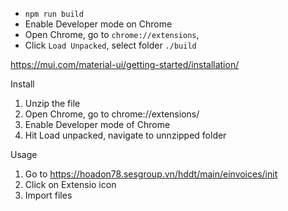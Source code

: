 - ```npm run build```
- Enable Developer mode on Chrome
- Open Chrome, go to ```chrome://extensions```, 
- Click ```Load Unpacked```, select folder ```./build```

https://mui.com/material-ui/getting-started/installation/

Install

1. Unzip the file
2. Open Chrome, go to chrome://extensions/
3. Enable Developer mode of Chrome
4. Hit Load unpacked, navigate to unnzipped folder

Usage
1. Go to https://hoadon78.sesgroup.vn/hddt/main/einvoices/init
2. Click on Extensio icon
3. Import files

